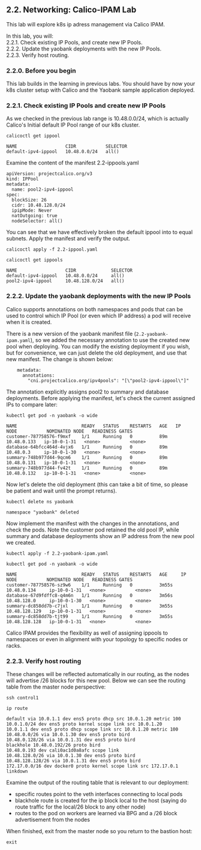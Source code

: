 ## 2.2. Networking: Calico-IPAM Lab

This lab will explore k8s ip adress management via Calico IPAM.

In this lab, you will: \
2.2.1. Check existing IP Pools, and create new IP Pools. \
2.2.2. Update the yaobank deployments with the new IP Pools. \
2.2.3. Verify host routing.

### 2.2.0. Before you begin

This lab builds in the learning in previous labs. You should have by now your k8s cluster setup with Calico and the Yaobank sample application deployed. 

### 2.2.1. Check existing IP Pools  and create new IP Pools

As we checked in the previous lab range is 10.48.0.0/24, which is actually Calico's Initial default IP Pool range of our k8s cluster.

```
calicoctl get ippool
```
```
NAME                  CIDR           SELECTOR   
default-ipv4-ippool   10.48.0.0/24   all()      
```
Examine the content of the manifest 2.2-ippools.yaml

```
apiVersion: projectcalico.org/v3
kind: IPPool
metadata:
  name: pool2-ipv4-ippool
spec:
  blockSize: 26
  cidr: 10.48.128.0/24
  ipipMode: Never
  natOutgoing: true
  nodeSelector: all()
```

You can see that we have effectively broken the default ippool into to equal subnets. 
Apply the manifest and verify the output.

```
calicoctl apply -f 2.2-ippool.yaml 
```

```
calicoctl get ippools
```
```
NAME                  CIDR             SELECTOR   
default-ipv4-ippool   10.48.0.0/24     all()      
pool2-ipv4-ippool     10.48.128.0/24   all()    
```

### 2.2.2. Update the yaobank deployments with the new IP Pools

Calico supports annotations on both namespaces and pods that can be used to control which IP Pool (or even which IP address) a pod will receive when it is created. 

There is a new version of the yaobank manifest file (`2.2-yaobank-ipam.yaml`), so we added the necessary annotation to use the created new pool when deploying. You can modify the existing deployment if you wish, but for convenience, we can just delete the old deployment, and use that new manifest. The change is shown below:

```
    metadata:
      annotations:
        "cni.projectcalico.org/ipv4pools": "[\"pool2-ipv4-ippool\"]"

```

The annotation explicitly assigns pool2 to summary and database deployments. Before applying the manifest, let's check the current assigned IPs to compare later:

```
kubectl get pod -n yaobank -o wide
```
```
NAME                        READY   STATUS    RESTARTS   AGE   IP            NODE           NOMINATED NODE   READINESS GATES
customer-787758576-f9mxf    1/1     Running   0          89m   10.48.0.133   ip-10-0-1-31   <none>           <none>
database-64bfcc464d-4vjx6   1/1     Running   0          89m   10.48.0.3     ip-10-0-1-30   <none>           <none>
summary-748b977d44-9qcm6    1/1     Running   0          89m   10.48.0.131   ip-10-0-1-31   <none>           <none>
summary-748b977d44-fv42t    1/1     Running   0          89m   10.48.0.132   ip-10-0-1-31   <none>           <none>
```

Now let's delete the old deployment (this can take a bit of time, so please be patient and wait until the prompt returns).

```
kubectl delete ns yaobank
```
```
namespace "yaobank" deleted
```

Now implement the manifest with the changes in the annotations, and check the pods. Note the customer pod retained the old pool IP, while summary and database deployments show an IP address from the new pool we created. 

```
kubectl apply -f 2.2-yaobank-ipam.yaml 
```
```
kubectl get pod -n yaobank -o wide
```
```
NAME                        READY   STATUS    RESTARTS   AGE     IP              NODE           NOMINATED NODE   READINESS GATES
customer-787758576-sz9w6    1/1     Running   0          3m55s   10.48.0.134     ip-10-0-1-31   <none>           <none>
database-67d9fdffc8-q4m6n   1/1     Running   0          3m56s   10.48.128.0     ip-10-0-1-30   <none>           <none>
summary-dc858dd7b-c7jxl     1/1     Running   0          3m55s   10.48.128.129   ip-10-0-1-31   <none>           <none>
summary-dc858dd7b-tjt99     1/1     Running   0          3m55s   10.48.128.128   ip-10-0-1-31   <none>           <none>
```

Calico IPAM provides the flexibility as well of assigning ippools to namespaces or even in alignment with your topology to specific nodes or racks.

### 2.2.3. Verify host routing

These changes will be reflected automatically in our routing, as the nodes will advertise /26 blocks for this new pool. Below we can see the routing table from the master node perspective:

```
ssh control1
```
```
ip route
```
```
default via 10.0.1.1 dev ens5 proto dhcp src 10.0.1.20 metric 100 
10.0.1.0/24 dev ens5 proto kernel scope link src 10.0.1.20 
10.0.1.1 dev ens5 proto dhcp scope link src 10.0.1.20 metric 100 
10.48.0.0/26 via 10.0.1.30 dev ens5 proto bird 
10.48.0.128/26 via 10.0.1.31 dev ens5 proto bird 
blackhole 10.48.0.192/26 proto bird 
10.48.0.193 dev cali0ac1d0a8afc scope link 
10.48.128.0/26 via 10.0.1.30 dev ens5 proto bird 
10.48.128.128/26 via 10.0.1.31 dev ens5 proto bird 
172.17.0.0/16 dev docker0 proto kernel scope link src 172.17.0.1 linkdown 
```

Examine the output of the routing table that is relevant to our deployment:
* specific routes point to the veth interfaces connecting to local pods
* blackhole route is created for the ip block local to the host (saying do route traffic for the local/26 block to any other node)
* routes to the pod on workers are learned via BPG and a /26 block advertisement from the nodes

When finished, exit from the master node so you return to the bastion host:

```
exit
```
